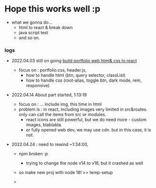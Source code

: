 
# Hope this works well :p

- what we gonna do...
  - html to react & break down
  - java script test
  - and so on. 

### logs

- 2022.04.03 still on going [build portfolio web html& css to react](https://www.youtube.com/watch?v=T4P7aS4PuSw&t=3225s)
  - focus on : portfolio.css, header.js, 
    - how to handle html (btn, query selector, classList)
    - how to handle css (root-alias, toggle btn, dark mode, rem, responsive)

- 2022.04.14 About part started, 1:13:19
  - focus on : ... include img, this time in html
  - problem is : in react, including images very limited in src&routes. only can call the items from src or modules.
    - react icons are still powerful, but we do need more - custom images, blablabla.
    - or fully opened web dev, we may use cdn. but in this case, it is not.

- 2022.04.24 : need to rewind ~1:34:00,
  - npm broken :p
    - trying to change the node v14 to v16, but it crashed as well

  - so make new proj with node 18! >> temp-setup
  - 